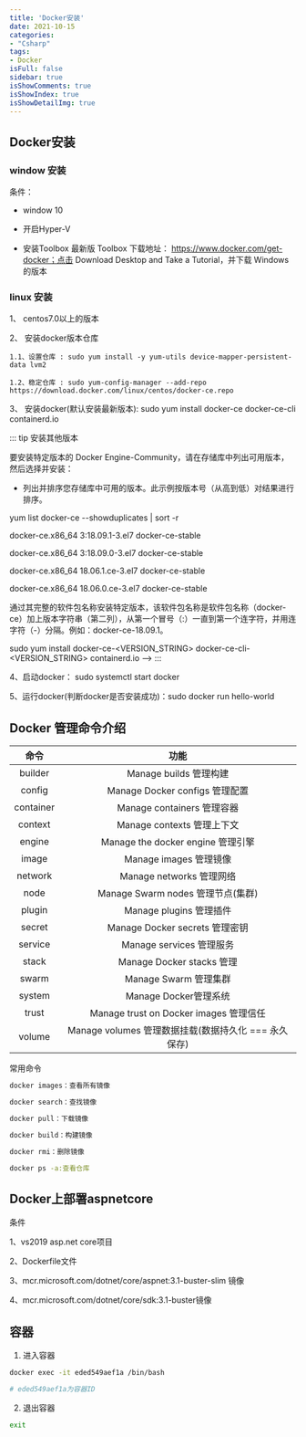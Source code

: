 ```yaml
---
title: 'Docker安装'
date: 2021-10-15
categories:
- "Csharp"
tags:
- Docker
isFull: false 
sidebar: true
isShowComments: true
isShowIndex: true
isShowDetailImg: true
---
```


## Docker安装

### window 安装

条件：
- window 10

- 开启Hyper-V

- 安装Toolbox  最新版 Toolbox 下载地址： https://www.docker.com/get-docker；点击 Download Desktop and Take a Tutorial，并下载 Windows 的版本

### linux 安装

1、 centos7.0以上的版本

2、 安装docker版本仓库

    1.1、设置仓库 : sudo yum install -y yum-utils device-mapper-persistent-data lvm2	
    
    1.2、稳定仓库 : sudo yum-config-manager --add-repo https://download.docker.com/linux/centos/docker-ce.repo 

3、 安装docker(默认安装最新版本): sudo yum install docker-ce docker-ce-cli containerd.io

::: tip 安装其他版本

要安装特定版本的 Docker Engine-Community，请在存储库中列出可用版本，然后选择并安装：

- 列出并排序您存储库中可用的版本。此示例按版本号（从高到低）对结果进行排序。

yum list docker-ce --showduplicates | sort -r

docker-ce.x86_64  3:18.09.1-3.el7                     docker-ce-stable

docker-ce.x86_64  3:18.09.0-3.el7                     docker-ce-stable

docker-ce.x86_64  18.06.1.ce-3.el7                    docker-ce-stable

docker-ce.x86_64  18.06.0.ce-3.el7                    docker-ce-stable

通过其完整的软件包名称安装特定版本，该软件包名称是软件包名称（docker-ce）加上版本字符串（第二列），从第一个冒号（:）一直到第一个连字符，并用连字符（-）分隔。例如：docker-ce-18.09.1。

sudo yum install docker-ce-<VERSION_STRING> docker-ce-cli-<VERSION_STRING> containerd.io -->
:::

4、启动docker： sudo systemctl start docker

5、运行docker(判断docker是否安装成功)：sudo docker run hello-world

## Docker 管理命令介绍

|命令                               |功能                                   |
|:---------------------------------:|:-------------------------------------:|
|builder                            | Manage builds 管理构建                 |
|config                             |Manage Docker configs 管理配置         | 
|container                          |Manage containers 管理容器|
|context                            |Manage contexts 管理上下文|
|engine                             |Manage the docker engine 管理引擎|
|image                              |Manage images 管理镜像|
|network                            |Manage networks 管理网络|
|node                               |Manage Swarm nodes 管理节点(集群)|
|plugin                             |Manage plugins 管理插件|
|secret                             |Manage Docker secrets 管理密钥|
|service                            |Manage services 管理服务|
|stack                              |Manage Docker stacks 管理|
|swarm                              |Manage Swarm 管理集群|
|system                             |Manage Docker管理系统|
|trust                              |Manage trust on Docker images 管理信任|
|volume                             |Manage volumes 管理数据挂载(数据持久化 === 永久保存)|

常用命令

```bash
docker images：查看所有镜像

docker search：查找镜像

docker pull：下载镜像

docker build：构建镜像

docker rmi：删除镜像

docker ps -a:查看仓库
```

## Docker上部署aspnetcore

条件

1、vs2019 asp.net core项目

2、Dockerfile文件

3、mcr.microsoft.com/dotnet/core/aspnet:3.1-buster-slim 镜像

4、mcr.microsoft.com/dotnet/core/sdk:3.1-buster镜像

## 容器

1. 进入容器

```bash
docker exec -it eded549aef1a /bin/bash

# eded549aef1a为容器ID
```

2. 退出容器

``` bash
exit
```